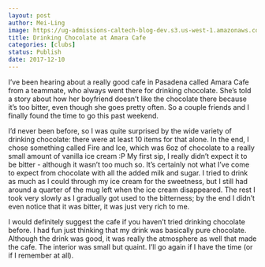```yaml
---
layout: post
author: Mei-Ling
image: https://ug-admissions-caltech-blog-dev.s3.us-west-1.amazonaws.com/old_pictures/6a01bb09a3c88f970d01b7c936a83d970b-pi.jpg
title: Drinking Chocolate at Amara Cafe
categories: [clubs]
status: Publish
date: 2017-12-10
---
```


I’ve been hearing about a really good cafe in Pasadena called Amara Cafe from a teammate, who always went there for drinking chocolate. She’s told a story about how her boyfriend doesn’t like the chocolate there because it’s too bitter, even though she goes pretty often. So a couple friends and I finally found the time to go this past weekend.

I’d never been before, so I was quite surprised by the wide variety of drinking chocolate: there were at least 10 items for that alone. In the end, I chose something called Fire and Ice, which was 6oz of chocolate to a really small amount of vanilla ice cream :P
My first sip, I really didn’t expect it to be bitter - although it wasn’t too much so. It’s certainly not what I’ve come to expect from chocolate with all the added milk and sugar. I tried to drink as much as I could through my ice cream for the sweetness, but I still had around a quarter of the mug left when the ice cream disappeared. The rest I took very slowly as I gradually got used to the bitterness; by the end I didn’t even notice that it was bitter, it was just very rich to me.

I would definitely suggest the cafe if you haven’t tried drinking chocolate before. I had fun just thinking that my drink was basically pure chocolate. Although the drink was good, it was really the atmosphere as well that made the cafe. The interior was small but quaint. I’ll go again if I have the time (or if I remember at all).

